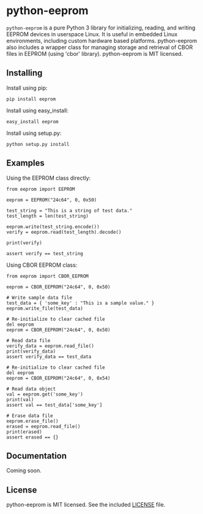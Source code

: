 # python-eeprom

`python-eeprom` is a pure Python 3 library for initializing, reading, and writing
EEPROM devices in userspace Linux. It is useful in embedded Linux environments,
including custom hardware based platforms. python-eeprom also includes a
wrapper class for managing storage and retrieval of CBOR files in EEPROM (using
'cbor' library). python-eeprom is MIT licensed.

## Installing

Install using pip:

```
pip install eeprom
```

Install using easy_install:

```
easy_install eeprom
```

Install using setup.py:

```
python setup.py install
```

## Examples

Using the EEPROM class directly:

```python3
from eeprom import EEPROM

eeprom = EEPROM("24c64", 0, 0x50)

test_string = "This is a string of test data."
test_length = len(test_string)

eeprom.write(test_string.encode())
verify = eeprom.read(test_length).decode()

print(verify)

assert verify == test_string
```

Using CBOR EEPROM class:

```python3
from eeprom import CBOR_EEPROM

eeprom = CBOR_EEPROM("24c64", 0, 0x50)

# Write sample data file
test_data = { 'some_key' : "This is a sample value." }
eeprom.write_file(test_data)

# Re-initialize to clear cached file
del eeprom
eeprom = CBOR_EEPROM("24c64", 0, 0x50)

# Read data file
verify_data = eeprom.read_file()
print(verify_data)
assert verify_data == test_data

# Re-initialize to clear cached file
del eeprom
eeprom = CBOR_EEPROM("24c64", 0, 0x54)

# Read data object
val = eeprom.get('some_key')
print(val)
assert val == test_data['some_key']

# Erase data file
eeprom.erase_file()
erased = eeprom.read_file()
print(erased)
assert erased == {}
```

## Documentation

Coming soon.

## License

python-eeprom is MIT licensed. See the included [LICENSE](LICENSE) file.
